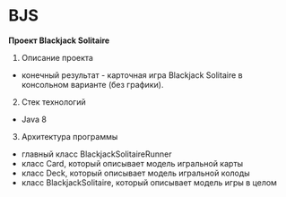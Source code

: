 # BJS
**Проект Blackjack Solitaire**


1. Описание проекта 
- конечный результат - карточная игра Blackjack Solitaire в консольном варианте (без графики).

2. Стек технологий 
- Java 8
3. Архитектура программы 
+ главный класс BlackjackSolitaireRunner
+ класс Card, который описывает модель игральной карты
+ класс Deck, который описывает модель игральной колоды
+ класс BlackjackSolitaire, который описывает модель игры в целом

